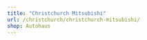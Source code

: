 ```yaml
---
title: "Christchurch Mitsubishi"
url: /christchurch/christchurch-mitsubishi/
shop: Autohaus
---
```

